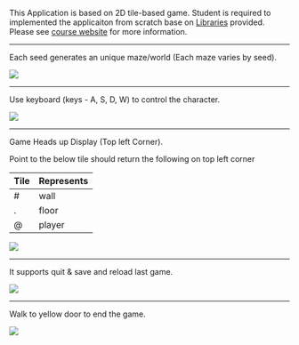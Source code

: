 This Application is based on 2D tile-based game. Student is required to implemented the applicaiton from scratch base on [Libraries](https://introcs.cs.princeton.edu/java/stdlib/javadoc/StdDraw.html) provided. Please see [course website](https://sp18.datastructur.es/materials/proj/proj2/proj2) for more information.

------------------------------------------------------------------------------------------------------------------------

Each seed generates an unique maze/world (Each maze varies by seed).

![](https://media.giphy.com/media/CZLPK3Ueb3i9aXtGLJ/giphy.gif)

------------------------------------------------------------------------------------------------------------------------

Use keyboard (keys - A, S, D, W) to control the character.

![](https://media.giphy.com/media/cEUvQwNodYZC1yIi7q/giphy.gif)

------------------------------------------------------------------------------------------------------------------------

Game Heads up Display (Top left Corner).

Point to the below tile should return the following on top left corner

| Tile  | Represents |
| ------------- | ------------- |
| #  | wall  |
| .  | floor  |
| @  | player |



![](https://media.giphy.com/media/5HAGfGsMiYuKEIOgYo/giphy.gif)

------------------------------------------------------------------------------------------------------------------------

It supports quit & save and reload last game.

![](https://media.giphy.com/media/8wdK5aOQBKhwBavhZR/giphy.gif)

------------------------------------------------------------------------------------------------------------------------

Walk to yellow door to end the game.

![](https://media.giphy.com/media/nNb5TO2rGstOLa7127/giphy.gif)
